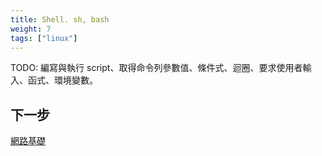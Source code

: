 ```yaml
---
title: Shell. sh, bash
weight: 7
tags: ["linux"]
---
```


TODO: 編寫與執行 script、取得命令列參數值、條件式、迴圈、要求使用者輸入、函式、環境變數。

## 下一步

[網路基礎](networking.md)